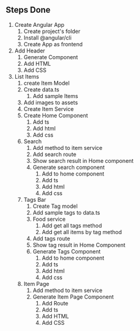 ## Steps Done
1. Create Angular App
    1. Create project's folder
    2. Install @angular/cli
    3. Create App as frontend
2. Add Header
    1. Generate Component
    2. Add HTML
    3. Add CSS
3. List Items
    1. create Item Model
    2. Create data.ts
        1. Add sample Items
    3. Add images to assets
    4. Create Item Service
    5. Create Home Component
        1. Add ts
        2. Add html
        3. Add css
    6. Search
        1. Add method to item service
        2. Add search route
        3. Show search result in Home component
        4. Generate search component
            1. Add to home component
            2. Add ts
            3. Add html
            4. Add css
    7. Tags Bar
        1. Create Tag model
        2. Add sample tags to data.ts
        3. Food service
            1. Add get all tags method
            2. Add get all items by tag method
        4. Add tags  route
        5. Show tag  result in Home Component
        6. Generate Tags Component
            1. Add to home component
            2. Add  ts
            3. Add html
            4. Add css
    8. Item Page
        1. Add method to item service
        2. Generate  Item Page Component
            1. Add Route
            2. Add ts
            3. Add HTML
            4. Add CSS
